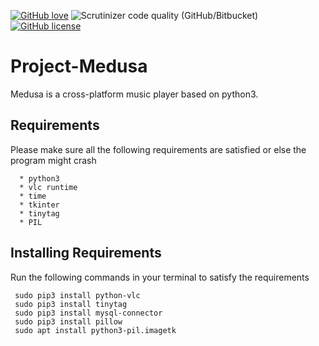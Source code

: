 <a href="https://github.com/DumbSec/Project-Medusa"><img alt="GitHub love" src="https://img.shields.io/badge/Love-100%25-red?style=social&logo=github&logoColor=red"></a>   <img alt="Scrutinizer code quality (GitHub/Bitbucket)" src="https://scrutinizer-ci.com/g/DumbSec/Project-Medusa/badges/quality-score.png?b=master">   <a href="https://github.com/DumbSec/Project-Medusa/blob/master/LICENSE"><img alt="GitHub license" src="https://img.shields.io/github/license/DumbSec/Project-Medusa"></a>
# Project-Medusa 
Medusa is a cross-platform music player based on python3.

## Requirements
Please make sure all the following requirements are satisfied or else the program might crash

      * python3
      * vlc runtime
      * time
      * tkinter
      * tinytag
      * PIL

## Installing Requirements
Run the following commands in your terminal to satisfy the requirements

     sudo pip3 install python-vlc
     sudo pip3 install tinytag
     sudo pip3 install mysql-connector
     sudo pip3 install pillow
     sudo apt install python3-pil.imagetk
